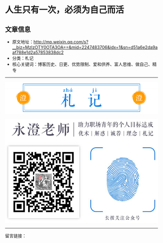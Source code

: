 # 人生只有一次，必须为自己而活 

## 文章信息

- 原文地址：http://mp.weixin.qq.com/s?__biz=MzIzOTY0OTA3OA==&mid=2247483706&idx=1&sn=d51a6e2da9aaf788e1d2a57853838dc2
- 分类：札记
- 核心关键词：博客历史、日更、优势限制、爱和供养、富人思维、做自己、精专

----

![札记](/_image/nav_ZhaJi.png)

![引导二维码](/_image/bottomQC.jpg)

----

留言链接：